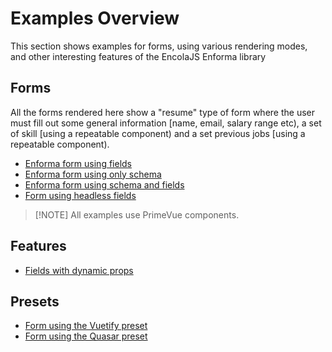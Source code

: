 # Examples Overview

This section shows examples for forms, using various rendering modes, and other interesting features of the EncolaJS Enforma library

## Forms
All the forms rendered here show a "resume" type of form where the user must fill out some general information [name, email, salary range etc), a set of skill [using a repeatable component) and a set previous jobs [using a repeatable 
component).

- [Enforma form using fields](fields.md)
- [Enforma form using only schema](schema-only.md)
- [Enforma form using schema and fields](mixed-form.md)
- [Form using headless fields](headless-components.md)

> [!NOTE] All examples use PrimeVue components.

## Features
- [Fields with dynamic props](dynamic-props.md)

## Presets
- [Form using the Vuetify preset](vuetify-preset.md)
- [Form using the Quasar preset](quasar-preset.md)